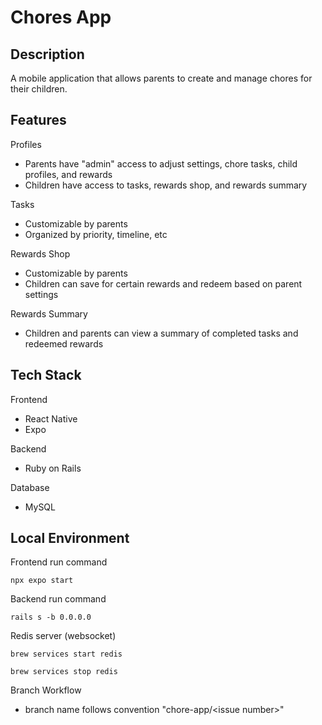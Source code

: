 # Chores App

## Description

A mobile application that allows parents to create and manage chores for their children.

## Features

Profiles

- Parents have "admin" access to adjust settings, chore tasks, child profiles, and rewards
- Children have access to tasks, rewards shop, and rewards summary

Tasks

- Customizable by parents
- Organized by priority, timeline, etc

Rewards Shop

- Customizable by parents
- Children can save for certain rewards and redeem based on parent settings

Rewards Summary

- Children and parents can view a summary of completed tasks and redeemed rewards

## Tech Stack

Frontend

- React Native
- Expo

Backend

- Ruby on Rails

Database

- MySQL

## Local Environment

Frontend run command

```
npx expo start
```

Backend run command

```
rails s -b 0.0.0.0
```

Redis server (websocket)

```
brew services start redis
```

```
brew services stop redis
```

Branch Workflow

- branch name follows convention "chore-app/\<issue number>"
